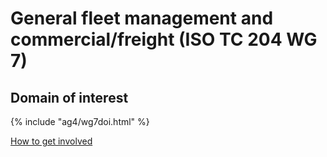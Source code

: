 # General fleet management and commercial/freight (ISO TC 204 WG 7)

## Domain of interest

{% include "ag4/wg7doi.html" %}

[How to get involved](../contact.md)
